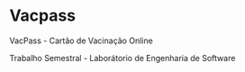 # Vacpass
VacPass - Cartão de Vacinação Online

Trabalho Semestral - Laborátorio de Engenharia de Software
